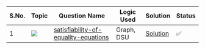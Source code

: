 S.No. | Topic | Question Name | Logic Used | Solution | Status |
------|---------------|------------|-------|------|------|
1 | ![](https://img.shields.io/badge/DisJoint-Set-Union-f0772b?style=for-the-badge&logo=array&logoColor=blue) | [satisfiability-of-equality-equations](https://leetcode.com/problems/satisfiability-of-equality-equations/) | Graph, DSU | [Solution](https://github.com/himanshugupta09/LEETCODE_SOLUTIONS/blob/main/Disjoint%20Set%20Union/satisfiability-of-equality-equations.cpp) | ✅ |
